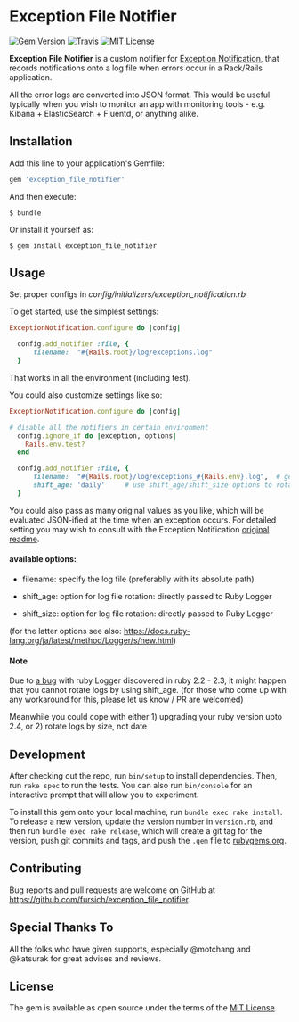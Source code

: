 # Exception File Notifier

[![Gem Version](https://badge.fury.io/rb/exception_file_notifier.svg)](https://badge.fury.io/rb/exception_file_notifier)
[![Travis](https://api.travis-ci.org/fursich/exception_file_notifier.png)](http://travis-ci.org/fursich/exception_file_notifier)
[![MIT License](http://img.shields.io/badge/license-MIT-blue.svg?style=flat)](LICENSE)

**Exception File Notifier** is a custom notifier for [Exception Notification](https://github.com/smartinez87/exception_notification), that records notifications onto a log file when errors occur in a Rack/Rails application.

All the error logs are converted into JSON format. This would be useful typically when you wish to monitor an app with monitoring tools - e.g. Kibana + ElasticSearch + Fluentd, or anything alike.

## Installation

Add this line to your application's Gemfile:

```ruby
gem 'exception_file_notifier'
```

And then execute:

    $ bundle

Or install it yourself as:

    $ gem install exception_file_notifier

## Usage

Set proper configs in *config/initializers/exception_notification.rb*

To get started, use the simplest settings:

```ruby:config/initializers/exception_notification.rb
ExceptionNotification.configure do |config|

  config.add_notifier :file, {
      filename:  "#{Rails.root}/log/exceptions.log"
  }
```

That works in all the environment (including test).

You could also customize settings like so:

```ruby:config/initializers/exception_notification.rb
ExceptionNotification.configure do |config|

# disable all the notifiers in certain environment
  config.ignore_if do |exception, options|
    Rails.env.test?
  end

  config.add_notifier :file, {
      filename:  "#{Rails.root}/log/exceptions_#{Rails.env}.log",  # generate different log files depending on environments
      shift_age: 'daily'     # use shift_age/shift_size options to rotate log files
  }
```

You could also pass as many original values as you like, which will be evaluated JSON-ified at the time when an exception occurs. For detailed setting you may wish to consult with the Exception Notification [original readme](https://github.com/smartinez87/exception_notification).

#### available options:

- filename:   specify the log file (preferablly with its absolute path)

- shift_age:  option for log file rotation: directly passed to Ruby Logger

- shift_size: option for log file rotation: directly passed to Ruby Logger

(for the latter options see also: https://docs.ruby-lang.org/ja/latest/method/Logger/s/new.html)

#### Note

Due to [a bug](https://bugs.ruby-lang.org/issues/12948) with ruby Logger discovered in ruby 2.2 - 2.3, it might happen that you cannot rotate logs by using shift_age. (for those who come up with any workaround for this, please let us know / PR are welcomed)

Meanwhile you could cope with either 1) upgrading your ruby version upto 2.4, or 2) rotate logs by size, not date

## Development

After checking out the repo, run `bin/setup` to install dependencies. Then, run `rake spec` to run the tests. You can also run `bin/console` for an interactive prompt that will allow you to experiment.

To install this gem onto your local machine, run `bundle exec rake install`. To release a new version, update the version number in `version.rb`, and then run `bundle exec rake release`, which will create a git tag for the version, push git commits and tags, and push the `.gem` file to [rubygems.org](https://rubygems.org).

## Contributing

Bug reports and pull requests are welcome on GitHub at https://github.com/fursich/exception_file_notifier.

## Special Thanks To

All the folks who have given supports, especially @motchang and @katsurak for great advises and reviews.

## License

The gem is available as open source under the terms of the [MIT License](http://opensource.org/licenses/MIT).
